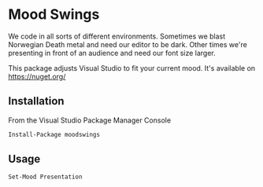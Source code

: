 # Mood Swings

We code in all sorts of different environments. Sometimes we blast Norwegian Death metal and need our editor to be dark. Other times we're presenting in front of an audience and need our font size larger.

This package adjusts Visual Studio to fit your current mood. It's available on https://nuget.org/

## Installation

From the Visual Studio Package Manager Console

```ps
Install-Package moodswings
```

## Usage

```ps
Set-Mood Presentation
```